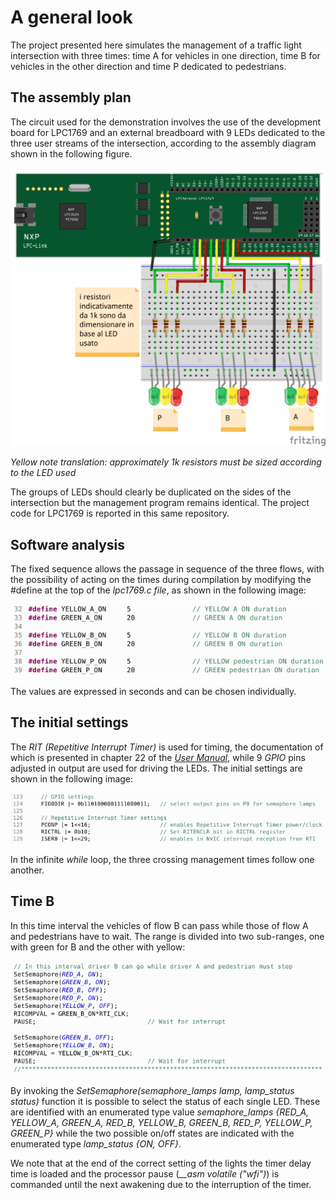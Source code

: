# A general look
The project presented here simulates the management of a traffic light intersection with three times: time A for vehicles in one direction, time B for vehicles in the other direction and time P dedicated to pedestrians.
## The assembly plan
The circuit used for the demonstration involves the use of the development board for LPC1769 and an external breadboard with 9 LEDs dedicated to the three user streams of the intersection, according to the assembly diagram shown in the following figure.
<p align="center">
  <img src="pic/semaforo_bb.png" width=600/>
</p>

*Yellow note translation: approximately 1k resistors must be sized according to the LED used*

The groups of LEDs should clearly be duplicated on the sides of the intersection but the management program remains identical. The project code for LPC1769 is reported in this same repository.
## Software analysis
The fixed sequence allows the passage in sequence of the three flows, with the possibility of acting on the times during compilation by modifying the #define at the top of the *lpc1769.c file*, as shown in the following image:
<p align="center">
  <img src="pic/define_tempi_semaforo.png" width=600/>
</p>

The values are expressed in seconds and can be chosen individually.
## The initial settings
The *RIT (Repetitive Interrupt Timer)* is used for timing, the documentation of which is presented in chapter 22 of the [*User Manual*](https://www.nxp.com/docs/en/user-guide/UM10360.pdf), while 9 *GPIO* pins adjusted in output are used for driving the LEDs. The initial settings are shown in the following image:
<p align="center">
  <img src="pic/impostazioni_iniziali_semaforo.png" width=700/>
</p>

In the infinite *while* loop, the three crossing management times follow one another.
## Time B
In this time interval the vehicles of flow B can pass while those of flow A and pedestrians have to wait. The range is divided into two sub-ranges, one with green for B and the other with yellow:
<p align="center">
  <img src="pic/tempoB.png" width=700/>
</p>

By invoking the *SetSemaphore(semaphore_lamps lamp, lamp_status status)* function it is possible to select the status of each single LED. These are identified with an enumerated type value *semaphore_lamps {RED_A, YELLOW_A, GREEN_A, RED_B, YELLOW_B, GREEN_B, RED_P, YELLOW_P, GREEN_P}* while the two possible on/off states are indicated with the enumerated type *lamp_status {ON, OFF}*.

We note that at the end of the correct setting of the lights the timer delay time is loaded and the processor pause (*__asm volatile ("wfi")*) is commanded until the next awakening due to the interruption of the timer.
